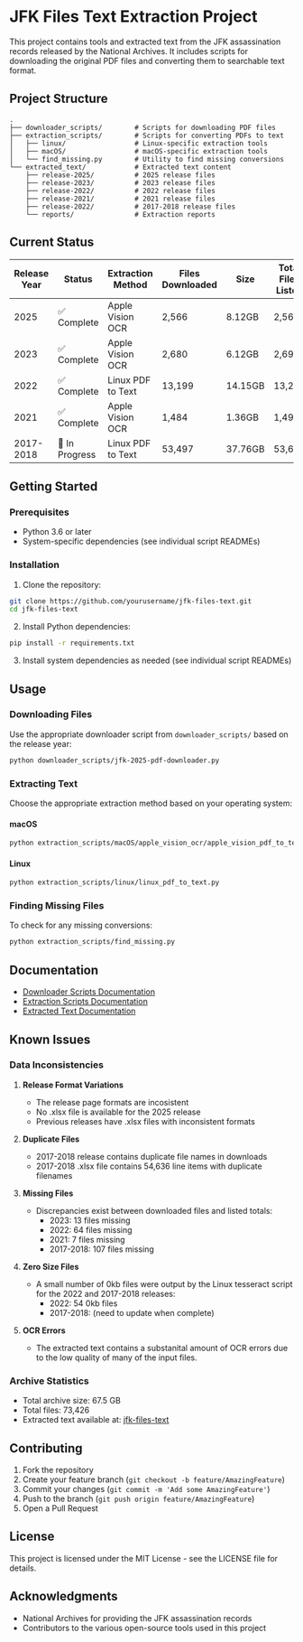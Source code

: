 # JFK Files Text Extraction Project

This project contains tools and extracted text from the JFK assassination records released by the National Archives. It includes scripts for downloading the original PDF files and converting them to searchable text format.

## Project Structure

```
.
├── downloader_scripts/        # Scripts for downloading PDF files
├── extraction_scripts/        # Scripts for converting PDFs to text
│   ├── linux/                 # Linux-specific extraction tools
│   ├── macOS/                 # macOS-specific extraction tools
│   └── find_missing.py        # Utility to find missing conversions
└── extracted_text/            # Extracted text content
    ├── release-2025/          # 2025 release files
    ├── release-2023/          # 2023 release files
    ├── release-2022/          # 2022 release files
    ├── release-2021/          # 2021 release files
    ├── release-2022/          # 2017-2018 release files
    └── reports/               # Extraction reports
```

## Current Status

| Release Year | Status | Extraction Method | Files Downloaded | Size | Total Files Listed |
|--------------|---------|-------------------|------------------|------|-------------------|
| 2025 | ✅ Complete | Apple Vision OCR | 2,566 | 8.12GB | 2,566 |
| 2023 | ✅ Complete | Apple Vision OCR | 2,680 | 6.12GB | 2,693 |
| 2022 | ✅ Complete | Linux PDF to Text | 13,199 | 14.15GB | 13,263 |
| 2021 | ✅ Complete | Apple Vision OCR | 1,484 | 1.36GB | 1,491 |
| 2017-2018 | 🚧 In Progress | Linux PDF to Text | 53,497 | 37.76GB | 53,604 |

## Getting Started

### Prerequisites
- Python 3.6 or later
- System-specific dependencies (see individual script READMEs)

### Installation

1. Clone the repository:
```bash
git clone https://github.com/yourusername/jfk-files-text.git
cd jfk-files-text
```

2. Install Python dependencies:
```bash
pip install -r requirements.txt
```

3. Install system dependencies as needed (see individual script READMEs)

## Usage

### Downloading Files
Use the appropriate downloader script from `downloader_scripts/` based on the release year:
```bash
python downloader_scripts/jfk-2025-pdf-downloader.py
```

### Extracting Text
Choose the appropriate extraction method based on your operating system:

#### macOS
```bash
python extraction_scripts/macOS/apple_vision_ocr/apple_vision_pdf_to_text.py
```

#### Linux
```bash
python extraction_scripts/linux/linux_pdf_to_text.py
```

### Finding Missing Files
To check for any missing conversions:
```bash
python extraction_scripts/find_missing.py
```

## Documentation

- [Downloader Scripts Documentation](downloader_scripts/README.md)
- [Extraction Scripts Documentation](extraction_scripts/README.md)
- [Extracted Text Documentation](extracted_text/README.md)

## Known Issues

### Data Inconsistencies

1. **Release Format Variations**
   - The release page formats are incosistent
   - No .xlsx file is available for the 2025 release
   - Previous releases have .xlsx files with inconsistent formats

2. **Duplicate Files**
   - 2017-2018 release contains duplicate file names in downloads
   - 2017-2018 .xlsx file contains 54,636 line items with duplicate filenames

3. **Missing Files**
   - Discrepancies exist between downloaded files and listed totals:
     - 2023: 13 files missing
     - 2022: 64 files missing
     - 2021: 7 files missing
     - 2017-2018: 107 files missing

4. **Zero Size Files**
   - A small number of 0kb files were output by the Linux tesseract script for the 2022 and 2017-2018 releases:
     - 2022: 54 0kb files
     - 2017-2018: (need to update when complete)
    
4. **OCR Errors**
   - The extracted text contains a substanital amount of OCR errors due to the low quality of many of the input files. 

### Archive Statistics
- Total archive size: 67.5 GB
- Total files: 73,426
- Extracted text available at: [jfk-files-text](https://github.com/noops888/jfk-files-text/)

## Contributing

1. Fork the repository
2. Create your feature branch (`git checkout -b feature/AmazingFeature`)
3. Commit your changes (`git commit -m 'Add some AmazingFeature'`)
4. Push to the branch (`git push origin feature/AmazingFeature`)
5. Open a Pull Request

## License

This project is licensed under the MIT License - see the LICENSE file for details.

## Acknowledgments

- National Archives for providing the JFK assassination records
- Contributors to the various open-source tools used in this project 
